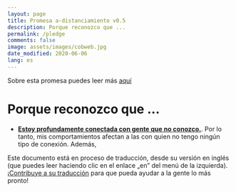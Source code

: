 ```yaml
---
layout: page
title: Promesa a-distanciamiento v0.5
description: Porque reconozco que ...
permalink: /pledge
comments: false
image: assets/images/cobweb.jpg
date_modified: 2020-06-06
lang: es
---
```


<span class="small mark">Sobre esta promesa puedes leer más [aquí]({{site.baseurl}}/about)</span>

# Porque reconozco que ...


*   [**Estoy profundamente conectada con gente que no conozco.**](https://youtu.be/X0mHf3oSUdU). Por lo tanto, mis comportamientos afectan a las con quien no tengo ningún tipo de conexión. Además,

<span class="mark">Este documento está en proceso de traducción, desde su versión en inglés (que puedes leer haciendo clic en el enlace „en” del menú de la izquierda). <a class="btn btn-primary" href="https://github.com/evolverine/undistance/issues/2">¡Contribuye a su traducción</a> para que pueda ayudar a la gente lo más pronto!</span>